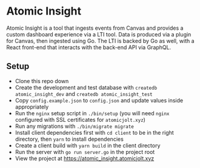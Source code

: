 # Atomic Insight

Atomic Insight is a tool that ingests events from Canvas and provides a custom dashboard experience via a LTI tool. Data is produced via a plugin for Canvas, then ingested using Go. The LTI is backed by Go as well, with a React front-end that interacts with the back-end API via GraphQL.

## Setup
* Clone this repo down
* Create the development and test database with `createdb atomic_insight_dev` and `createdb atomic_insight_test`
* Copy `config.example.json` to `config.json` and update values inside appropriately
* Run the `nginx` setup script in `./bin/setup` (you will need `nginx` configured with SSL certificates for `atomicjolt.xyz`)
* Run any migrations with `./bin/migrate migrate`
* Install client dependencies first with `cd client` to be in the right directory, then `yarn` to install dependencies
* Create a client build with `yarn build` in the client directory
* Run the server with `go run server.go` in the project root
* View the project at https://atomic_insight.atomicjolt.xyz
